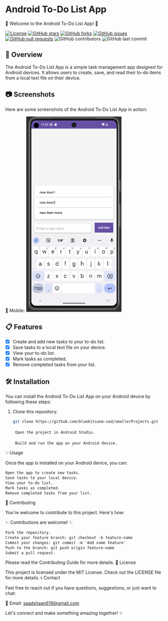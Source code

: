 # Android To-Do List App

📝 Welcome to the Android To-Do List App! 📝

[![License](https://img.shields.io/badge/License-MIT-blue.svg)](https://opensource.org/licenses/MIT)
[![GitHub stars](https://img.shields.io/github/stars/bluekitsune-sad/smallerProjects.svg)](https://github.com/bluekitsune-sad/smallerProjects/stargazers)
[![GitHub forks](https://img.shields.io/github/forks/bluekitsune-sad/smallerProjects.svg)](https://github.com/bluekitsune-sad/smallerProjects/network)
[![GitHub issues](https://img.shields.io/github/issues/bluekitsune-sad/smallerProjects.svg)](https://github.com/bluekitsune-sad/smallerProjects/issues)
[![GitHub pull requests](https://img.shields.io/github/issues-pr/bluekitsune-sad/smallerProjects.svg)](https://github.com/bluekitsune-sad/smallerProjects/pulls)
![GitHub contributors](https://img.shields.io/github/contributors/bluekitsune-sad/smallerProjects.svg)
![GitHub last commit](https://img.shields.io/github/last-commit/bluekitsune-sad/smallerProjects.svg)

## 📌 Overview

The Android To-Do List App is a simple task management app designed for Android devices. It allows users to create, save, and read their to-do items from a local text file on their device.

## 📷 Screenshots

Here are some screenshots of the Android To-Do List App in action:

📱 Mobile:
<img src="https://github.com/bluekitsune-sad/smallerProjects/blob/main/screenshots/tdlapp.PNG" alt="Mobile Screenshot" width="300" >

## 📋 Features

- [x] Create and add new tasks to your to-do list.
- [x] Save tasks to a local text file on your device.
- [x] View your to-do list.
- [x] Mark tasks as completed.
- [x] Remove completed tasks from your list.

## 🛠️ Installation

You can install the Android To-Do List App on your Android device by following these steps:

1. Clone this repository:

   ```sh
   git clone https://github.com/bluekitsune-sad/smallerProjects.git

    Open the project in Android Studio.

    Build and run the app on your Android device.

💡 Usage

Once the app is installed on your Android device, you can:

    Open the app to create new tasks.
    Save tasks to your local device.
    View your to-do list.
    Mark tasks as completed.
    Remove completed tasks from your list.

🤝 Contributing

You're welcome to contribute to this project. Here's how:

✨ Contributions are welcome! ✨

    Fork the repository.
    Create your feature branch: git checkout -b feature-name
    Commit your changes: git commit -m 'Add some feature'
    Push to the branch: git push origin feature-name
    Submit a pull request.

Please read the Contributing Guide for more details.
📝 License

This project is licensed under the MIT License. Check out the LICENSE file for more details.
📞 Contact

Feel free to reach out if you have questions, suggestions, or just want to chat:

📧 Email: saadshaan619@gmail.com

Let's connect and make something amazing together! ✨

